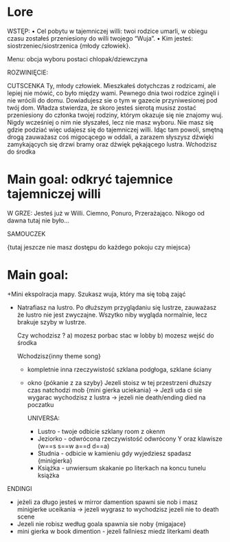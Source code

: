 # Lore
WSTĘP:
	•	Cel pobytu w tajemniczej willi: twoi rodzice umarli, w obiegu czasu zostałeś przeniesiony do willi twojego “Wuja”.
	•	Kim jesteś: siostrzeniec/siostrzenica {młody człowiek}.


 Menu:
 obcja wyboru postaci chlopak/dziewczyna

ROZWINIĘCIE:

CUTSCENKA
Ty, młody człowiek. Mieszkałeś dotychczas z rodzicami, ale lepiej nie mówić, co było między wami. Pewnego dnia twoi rodzice zginęli i nie wrócili do domu. Dowiadujesz sie o tym w gazecie przyniwesionej pod twój dom.
Władza stwierdza, że skoro jesteś sierotą musisz zostać przeniesiony do członka twojej rodziny, którym okazuje się nie znajomy wuj. Nigdy wcześniej o nim nie słyszałeś, lecz nie masz wyboru. Nie masz się gdzie podziać więc udajesz się do tajemniczej willi.
Idąc tam powoli, smętną drogą zauważasz coś migocącego w oddali, a zarazem słyszysz dźwięki zamykających się drzwi bramy oraz dźwięk pękającego lustra. Wchodzisz do środka

# Main goal: odkryć tajemnice tajemniczej willi


W GRZE:
Jesteś już w Willi. Ciemno, Ponuro, Przerażająco. Nikogo od dawna tutaj nie było...


SAMOUCZEK

{tutaj jeszcze nie masz dostępu do każdego pokoju czy miejsca}
# Main goal: 
+Mini ekspolracja mapy. Szukasz wuja, który ma się tobą zająć





+ Natrafiasz na lustro. Po dłuższym przyglądaniu się lustrze, zauważasz że lustro nie jest zwyczajne. Wszytko niby wygląda normalnie, lecz brakuje szyby w lustrze.

  Czy wchodzisz ?
  a) mozesz porbac stac w lobby
  b) mozesz wejść do środka

  Wchodzisz{inny theme song}
  + kompletnie inna rzeczywistość szklana podgłoga, szklane ściany
  + okno {pókanie z za szyby}
    Jezeli stoisz w tej przestrzeni dłuższy czas natchodzi mob {mini gierka uciekania}
    -> Jezli uda ci sie wygarac wychodzisz z lustra
    -> jezeli nie death/ending died na poczatku











    UNIVERSA:
    + Lustro - twoje odbicie szklany room z okenm
    + Jeziorko - odwrócona rzeczywistość odwrócony Y oraz klawisze (w==s  s==w a==d d==a)
    + Studnia - odbicie w kamieniu gdy wyjedziesz spadasz {minigierka}
    + Książka - unwiersum skakanie po literkach na koncu tunelu książka
   
ENDINGI
+ jeżeli za długo jesteś w mirror damention spawni sie nob i masz minigierke uceikania -> jezeli wygrasz to wychodzisz jezeli nie to death scene
+ Jezeli nie robisz według goala spawnia sie noby {migajace}
+ mini gierka w book dimention - jezeli fallniesz miedz literkami death
